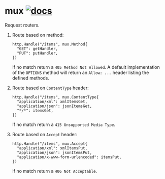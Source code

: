 # mux [![docs](http://godoc.org/github.com/hawx/mux?status.svg)](http://godoc.org/github.com/hawx/mux)

Request routers.

1. Route based on method:

   ``` golang
   http.Handle("/items", mux.Method{
     "GET": getHandler,
     "PUT": putHandler,
   })
   ```

   If no match return a `405 Method Not Allowed`. A default implementation of
   the `OPTIONS` method will return an `Allow: ...` header listing the defined
   methods.

2. Route based on `ContentType` header:

   ``` golang
   http.Handle("/items", mux.ContentType{
     "application/xml": xmlItemsGet,
     "application/json": jsonItemsGet,
     "*/*": itemsGet,
   })
   ```

   If no match return a `415 Unsupported Media Type`.

3. Route based on `Accept` header:

   ``` golang
   http.Handle("/items", mux.Accept{
     "application/xml": xmlItemsPut,
     "application/json": jsonItemsPut,
     "application/x-www-form-urlencoded": itemsPut,
   })
   ```

   If no match return a `406 Not Acceptable`.
